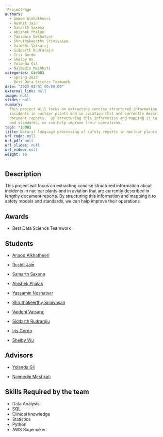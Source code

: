 ```yaml
---
!ProjectPage
authors:
  - Anood Alkhatheeri
  - Rushit Jain
  - Samarth Saxena
  - Abishek Phalak
  - Yassamin Neshatvar
  - Shruthakeerthy Srinivasan
  - Vaidehi Vatsaraj
  - Siddarth Rudraraju
  - Iris Gordo
  - Shelby Wu
  - Yolanda Gil
  - Najmedin Meshkati
categories: &id001
  - Spring 2023
  - Best Data Science Teamwork
date: "2023-01-01 00:00:00"
external_link: null
image: null
slides: null
summary:
  This project will focus on extracting concise structured information about
  incidents in nuclear plants and in aviation that are currently described in lengthy
  document reports.  By structuring this information and mapping it to safety models
  and standards, we can help improve their operations.
tags: *id001
title: Natural language processing of safety reports in nuclear plants and aviation
url_code: null
url_pdf: null
url_slides: null
url_video: null
weight: 10
---
```


## Description

This project will focus on extracting concise structured information about incidents in nuclear plants and in aviation that are currently described in lengthy document reports. By structuring this information and mapping it to safety models and standards, we can help improve their operations.

## Awards

- Best Data Science Teamwork

## Students

- [Anood Alkhatheeri](../../../author/anood-alkhatheeri)

- [Rushit Jain](../../../author/rushit-jain)

- [Samarth Saxena](../../../author/samarth-saxena)

- [Abishek Phalak](../../../author/abishek-phalak)

- [Yassamin Neshatvar](../../../author/yassamin-neshatvar)

- [Shruthakeerthy Srinivasan](../../../author/shruthakeerthy-srinivasan)

- [Vaidehi Vatsaraj](../../../author/vaidehi-vatsaraj)

- [Siddarth Rudraraju](../../../author/siddarth-rudraraju)

- [Iris Gordo](../../../author/iris-gordo)

- [Shelby Wu](../../../author/shelby-wu)

## Advisors

- [Yolanda Gil](../../../author/yolanda-gil)

- [Najmedin Meshkati](../../../author/najmedin-meshkati)

## Skills Required by the team

- Data Analysis
- SQL
- Clinical knowledge
- Statistics
- Python
- AWS Sagemaker
